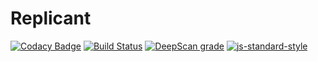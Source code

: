 # Replicant
[![Codacy Badge](https://app.codacy.com/project/badge/Grade/d33b08778d9e4412a7c58e7bc4400c15)](https://www.codacy.com/gh/UdittLamba/Replicant/dashboard?utm_source=github.com&amp;utm_medium=referral&amp;utm_content=UdittLamba/Replicant&amp;utm_campaign=Badge_Grade)
[![Build Status](https://travis-ci.com/UdittLamba/Replicant.svg?branch=master)](https://travis-ci.com/UdittLamba/Replicant)
[![DeepScan grade](https://deepscan.io/api/teams/11381/projects/14282/branches/261744/badge/grade.svg)](https://deepscan.io/dashboard#view=project&tid=11381&pid=14282&bid=261744)
[![js-standard-style](https://img.shields.io/badge/code%20style-standard-brightgreen.svg)](http://standardjs.com/)
